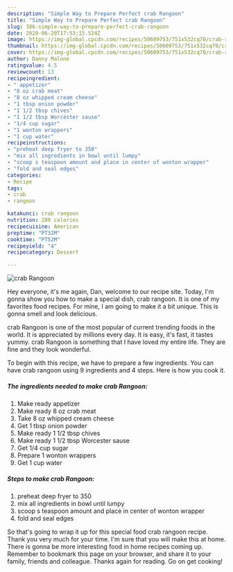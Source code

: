 ```yaml
---
description: "Simple Way to Prepare Perfect crab Rangoon"
title: "Simple Way to Prepare Perfect crab Rangoon"
slug: 386-simple-way-to-prepare-perfect-crab-rangoon
date: 2020-06-20T17:53:15.524Z
image: https://img-global.cpcdn.com/recipes/50609753/751x532cq70/crab-rangoon-recipe-main-photo.jpg
thumbnail: https://img-global.cpcdn.com/recipes/50609753/751x532cq70/crab-rangoon-recipe-main-photo.jpg
cover: https://img-global.cpcdn.com/recipes/50609753/751x532cq70/crab-rangoon-recipe-main-photo.jpg
author: Danny Malone
ratingvalue: 4.5
reviewcount: 13
recipeingredient:
- " appetizer"
- "8 oz crab meat"
- "8 oz whipped cream cheese"
- "1 tbsp onion powder"
- "1 1/2 tbsp chives"
- "1 1/2 tbsp Worcester sause"
- "1/4 cup sugar"
- "1 wonton wrappers"
- "1 cup water"
recipeinstructions:
- "preheat deep fryer to 350"
- "mix all ingredients in bowl until lumpy"
- "scoop s teaspoon amount and place in center of wonton wrapper"
- "fold and seal edges"
categories:
- Recipe
tags:
- crab
- rangoon

katakunci: crab rangoon 
nutrition: 289 calories
recipecuisine: American
preptime: "PT32M"
cooktime: "PT52M"
recipeyield: "4"
recipecategory: Dessert

---
```



![crab Rangoon](https://img-global.cpcdn.com/recipes/50609753/751x532cq70/crab-rangoon-recipe-main-photo.jpg)

Hey everyone, it's me again, Dan, welcome to our recipe site. Today, I'm gonna show you how to make a special dish, crab rangoon. It is one of my favorites food recipes. For mine, I am going to make it a bit unique. This is gonna smell and look delicious.



crab Rangoon is one of the most popular of current trending foods in the world. It is appreciated by millions every day. It is easy, it's fast, it tastes yummy. crab Rangoon is something that I have loved my entire life. They are fine and they look wonderful.


To begin with this recipe, we have to prepare a few ingredients. You can have crab rangoon using 9 ingredients and 4 steps. Here is how you cook it.

<!--inarticleads1-->

##### The ingredients needed to make crab Rangoon:

1. Make ready  appetizer
1. Make ready 8 oz crab meat
1. Take 8 oz whipped cream cheese
1. Get 1 tbsp onion powder
1. Make ready 1 1/2 tbsp chives
1. Make ready 1 1/2 tbsp Worcester sause
1. Get 1/4 cup sugar
1. Prepare 1 wonton wrappers
1. Get 1 cup water




<!--inarticleads2-->

##### Steps to make crab Rangoon:

1. preheat deep fryer to 350
1. mix all ingredients in bowl until lumpy
1. scoop s teaspoon amount and place in center of wonton wrapper
1. fold and seal edges




So that's going to wrap it up for this special food crab rangoon recipe. Thank you very much for your time. I'm sure that you will make this at home. There is gonna be more interesting food in home recipes coming up. Remember to bookmark this page on your browser, and share it to your family, friends and colleague. Thanks again for reading. Go on get cooking!
